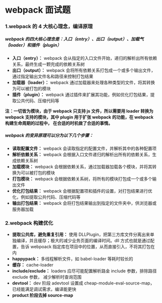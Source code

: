 # webpack 面试题

### 1.webpack 的 4 大核心理念，编译原理

##### webpack 的四大核心理念是：入口（entry）、出口（output）、加载气（loader）和插件（plugin）

- **入口（entry）：** webpack 会从指定的入口文件开始，递归的解析出所有依赖关系，最终生成一颗完成的依赖关系树
- **出口（output）：** webpack 会将所有依赖关系打包成一个或多个输出文件，通过指定输出文件名和路径来控制打包结果
- **加载器（loader）：** webpack 通过加载器来处理各种类型的文件，将其转换为可以被打包的模块
- **插件（plugin）：** webpack 通过插件来扩展其功能，例如优化打包结果，提取公共代码、压缩代码等

**注：一切皆为模块，由于 webpack 只支持 js 文件，所以需要用 loader 转换为 webpack 支持的模块，其中 plugin 用于扩张 webpack 的功能，在 webpack 构建生命周期的过程中， 在合适的时机做了合适的事情。**

##### webpack 的变异原理可以分为以下几个步骤：

- **读取配置文件：** webpack 会读取指定的配置文件，并解析其中的各种配置项
- **解析依赖关系：** webpack 会根据入口文件递归的解析出所有的依赖关系，生成依赖关系树
- **加载模块：** webpack 会根据依赖关系，通过加载器加载各个模块，并将其转换为可以被打包的模块
- **打包模块：** webpack 会根据依赖关系树，将所有的模块打包成一个或多个输出文件
- **优化打包结果：** webpack 会根据配置项和插件的设置，对打包结果进行优化，例如提取公共代码、压缩代码等
- **输出打包结果：** webpack 会将打包结果输出到指定的文件夹中，供浏览器或服务器加载

### 2.webpack 构建优化

- **提取公共库，避免重复引用：** 使用 DLLPlugin，把第三方库文件分离出来单独编译，并且缓存；极大的减少业务页面的编译时间。dll 方式也就是通过配置，告诉 webpoack 指定库在项目中的位置，从而直接引入，不将其打包在内
- **happypack：** 多线程解析文件，如 babel-loader 等耗时较长的
- **缓存：** cache-loader
- **include/exclude：** loaders 应尽可能配置解析路金 include 参数，排除路径 exclude 参数， 减少解析时查询范围
- **devtool：** dev 阶段 adevtool 设置成 cheap-module-eval-source-map，已经能满足调试需求，编译能更快
- **product 阶段去掉 source-map**
